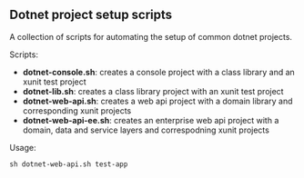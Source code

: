 ## Dotnet project setup scripts

A collection of scripts for automating the setup of common dotnet projects.

Scripts:
- **dotnet-console.sh**: creates a console project with a class library and an xunit test project
- **dotnet-lib.sh**: creates a class library project with an xunit test project
- **dotnet-web-api.sh**: creates a web api project with a domain library and corresponding xunit projects
- **dotnet-web-api-ee.sh**: creates an enterprise web api project with a domain, data and service layers and correspodning xunit projects


Usage:

`sh dotnet-web-api.sh test-app`
